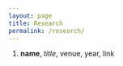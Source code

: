 ```yaml
---
layout: page
title: Research
permalink: /research/
---
```


1. **name**, *title*, venue, year, link
